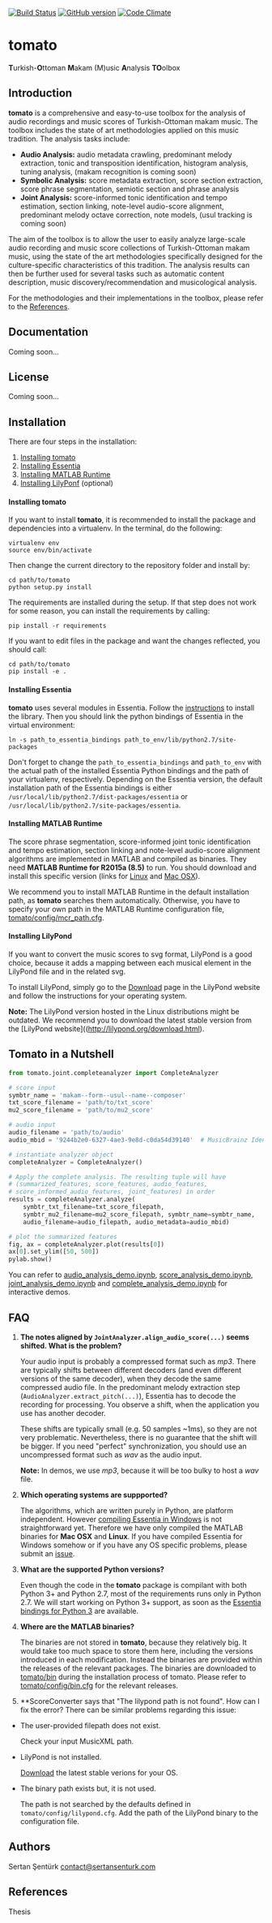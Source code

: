 [![Build Status](https://travis-ci.org/sertansenturk/tomato.svg?branch=master)](https://travis-ci.org/sertansenturk/tomato) [![GitHub version](https://badge.fury.io/gh/sertansenturk%2Ftomato.svg)](https://badge.fury.io/gh/sertansenturk%2Ftomato) [![Code Climate](https://codeclimate.com/github/sertansenturk/tomato/badges/gpa.svg)](https://codeclimate.com/github/sertansenturk/tomato)

# tomato
**T**urkish-**O**ttoman **M**akam (M)usic **A**nalysis **TO**olbox

Introduction
------
**tomato** is a comprehensive and easy-to-use toolbox for the analysis of audio recordings and music scores of Turkish-Ottoman makam music. The toolbox includes the state of art methodologies applied on this music tradition. The analysis tasks include:

- **Audio Analysis:** audio metadata crawling, predominant melody extraction, tonic and transposition identification, histogram analysis, tuning analysis, (makam recognition is coming soon)
- **Symbolic Analysis:** score metadata extraction, score section extraction, score phrase segmentation, semiotic section and phrase analysis
- **Joint Analysis:** score-informed tonic identification and tempo estimation, section linking, note-level audio-score alignment, predominant melody octave correction, note models, (usul tracking is coming soon)

The aim of the toolbox is to allow the user to easily analyze large-scale audio recording and music score collections of Turkish-Ottoman makam music, using the state of the art methodologies specifically designed for the culture-specific characteristics of this tradition. The analysis results can then be further used for several tasks such as automatic content description, music discovery/recommendation and musicological analysis.

For the methodologies and their implementations in the toolbox, please refer to the [References](#references).

Documentation
------
Coming soon...

License
------
Coming soon...

Installation
-------

There are four steps in the installation:

1. [Installing tomato](#tomato_install)
2. [Installing Essentia](#essentia_install)
3. [Installing MATLAB Runtime](#mcr_install)
4. [Installing LilyPonf](#lily_install) (optional)


#### <a name="tomato_install"></a>Installing tomato
If you want to install **tomato**, it is recommended to install the package and dependencies into a virtualenv. In the terminal, do the following:

    virtualenv env
    source env/bin/activate
    
Then change the current directory to the repository folder and install by:

    cd path/to/tomato
    python setup.py install
    
The requirements are installed during the setup. If that step does not work for some reason, you can install the requirements by calling:

    pip install -r requirements

If you want to edit files in the package and want the changes reflected, you should call:

    cd path/to/tomato
    pip install -e .

#### <a name="essentia_install"></a>Installing Essentia

__tomato__ uses several modules in Essentia. Follow the [instructions](essentia.upf.edu/documentation/installing.html) to install the library. Then you should link the python bindings of Essentia in the virtual environment:

    ln -s path_to_essentia_bindings path_to_env/lib/python2.7/site-packages
    
Don't forget to change the `path_to_essentia_bindings` and `path_to_env` with the actual path of the installed Essentia Python bindings and the path of your virtualenv, respectively. Depending on the Essentia version, the default installation path of the Essentia bindings is either `/usr/local/lib/python2.7/dist-packages/essentia` or `/usr/local/lib/python2.7/site-packages/essentia`.

#### <a name="mcr_install"></a>Installing MATLAB Runtime

The score phrase segmentation, score-informed joint tonic identification and tempo estimation, section linking and note-level audio-score alignment algorithms are implemented in MATLAB and compiled as binaries. They need **MATLAB Runtime for R2015a (8.5)** to run. You should download and install this specific version  (links for [Linux](http://www.mathworks.com/supportfiles/downloads/R2015a/deployment_files/R2015a/installers/glnxa64/MCR_R2015a_glnxa64_installer.zip) and [Mac OSX](http://www.mathworks.com/supportfiles/downloads/R2015a/deployment_files/R2015a/installers/maci64/MCR_R2015a_maci64_installer.zip)). 

We recommend you to install MATLAB Runtime in the default installation path, as **tomato** searches them automatically. Otherwise, you have to specify your own path in the MATLAB Runtime configuration file, [tomato/config/mcr_path.cfg](https://github.com/sertansenturk/tomato/blob/master/tomato/config/mcr_path.cfg).

#### <a name="lily_install"></a>Installing LilyPond

If you want to convert the music scores to svg format, LilyPond is a good choice, because it adds a mapping between each musical element in the LilyPond file and in the related svg.

To install LilyPond, simply go to the [Download](http://lilypond.org/download.html) page in the LilyPond website and follow the  instructions for your operating system.

__Note:__ The LilyPond version hosted in the Linux distributions might be  outdated. We recommend you to download the latest stable version from the [LilyPond website]((http://lilypond.org/download.html).

Tomato in a Nutshell
-------

```python
from tomato.joint.completeanalyzer import CompleteAnalyzer

# score input
symbtr_name = 'makam--form--usul--name--composer'
txt_score_filename = 'path/to/txt_score'
mu2_score_filename = 'path/to/mu2_score'

# audio input
audio_filename = 'path/to/audio'
audio_mbid = '9244b2e0-6327-4ae3-9e8d-c0da54d39140'  # MusicBrainz Identifier

# instantiate analyzer object
completeAnalyzer = CompleteAnalyzer()

# Apply the complete analysis. The resulting tuple will have
# (summarized_features, score_features, audio_features,
# score_informed_audio_features, joint_features) in order
results = completeAnalyzer.analyze(
    symbtr_txt_filename=txt_score_filepath,
    symbtr_mu2_filename=mu2_score_filepath, symbtr_name=symbtr_name,
    audio_filename=audio_filepath, audio_metadata=audio_mbid)

# plot the summarized features
fig, ax = completeAnalyzer.plot(results[0])
ax[0].set_ylim([50, 500])
pylab.show()
```

You can refer to [audio_analysis_demo.ipynb](https://github.com/sertansenturk/tomato/blob/master/audio_analysis_demo.ipynb), [score_analysis_demo.ipynb](https://github.com/sertansenturk/tomato/blob/master/score_analysis_demo.ipynb), [joint_analysis_demo.ipynb](https://github.com/sertansenturk/tomato/blob/master/joint_analysis_demo.ipynb) and [complete_analysis_demo.ipynb](https://github.com/sertansenturk/tomato/blob/master/complete_analysis_demo.ipynb) for interactive demos.

FAQ
-------
1. **The notes aligned by `JointAnalyzer.align_audio_score(...)` seems shifted. What is the problem?**

    Your audio input is probably a compressed format such as *mp3*. There are typically shifts between different decoders (and even different versions of the same decoder), when they decode the same compressed audio file. In the predominant melody extraction step (`AudioAnalyzer.extract_pitch(...)`), Essentia has to decode the recording for processing. You observe a shift, when the application you use has another decoder. 
    
    These shifts are typically small (e.g. 50 samples ~1ms), so they are not very problematic. Nevertheless, there is no guarantee that the shift will be bigger. If you need "perfect" synchronization, you should use an uncompressed format such as *wav* as the audio input. 
    
    **Note:** In demos, we use *mp3*, because it will be too bulky to host a *wav* file.

2. **Which operating systems are suppported?**

    The algorithms, which are written purely in Python, are platform independent. However [compiling Essentia in Windows](http://essentia.upf.edu/documentation/installing.html#building-essentia-on-windows) is not straightforward yet. Therefore we have only compiled the MATLAB binaries for **Mac OSX** and **Linux**.
    If you have compiled Essentia for Windows somehow or if you have any OS specific problems, please submit an [issue](https://github.com/sertansenturk/tomato/issues).

3. **What are the supported Python versions?**

    Even though the code in the **tomato** package is compilant with both Python 3+ and Python 2.7, most of the requirements runs only in Python 2.7. We will start working on Python 3+ support, as soon as the [Essentia bindings for Python 3](https://github.com/MTG/essentia/issues/138) are available.

4. **Where are the MATLAB binaries?**

    The binaries are not stored in **tomato**, because they relatively big. It would take too much space to store them here, including the versions introduced in each modification. Instead the binaries are provided within the releases of the relevant packages. The binaries are downloaded to [tomato/bin](https://github.com/sertansenturk/tomato/blob/master/tomato/bin) during the installation process of tomato.
    Please refer to [tomato/config/bin.cfg](https://github.com/sertansenturk/tomato/blob/master/tomato/config/bin.cfg) for the relevant releases.

5. **ScoreConverter says that "The lilypond path is not found". How can I fix the error?
There can be similar problems regarding this issue:
- The user-provided filepath does not exist.

    Check your input MusicXML path.

- LilyPond is not installed.

    [Download](http://lilypond.org/download.html) the latest stable verions for your OS.

 - The binary path exists but, it is not used.

    The path is not searched by the defaults defined in ```tomato/config/lilypond.cfg```. Add the path of the LilyPond binary to the configuration file.

Authors
-------
Sertan Şentürk
contact@sertansenturk.com

<a name="references"></a>References
-------
Thesis

